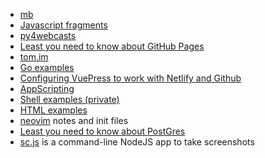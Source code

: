 * [mb](https://github.com/tomcam/mb)
* [Javascript fragments](https://github.com/tomcam/javascript)
* [py4webcasts](https://github.com/tomcam/py4webcasts)
* [Least you need to know about GitHub Pages](https://github.com/tomcam/least-github-pages)
* [tom.im](https://github.com/tomcam/tom.im)
* [Go examples](https://github.com/tomcam/goexamples)
* [Configuring VuePress to work with Netlify and Github](https://github.com/tomcam/vuepress-netlify-github)
* [AppScripting](https://github.com/tomcam/appscripting)
* [Shell examples (private)](https://github.com/tomcam/shellexamples)
* [HTML examples](https://github.com/tomcam/htmlexamples)
* [neovim](https://github.com/tomcam/neovim) notes and init files
* [Least you need to know about PostGres](https://github.com/tomcam/postgres)
* [sc.js](https://github.com/tomcam/scjs/blob/master/sc.js) is a command-line NodeJS app to take screenshots
